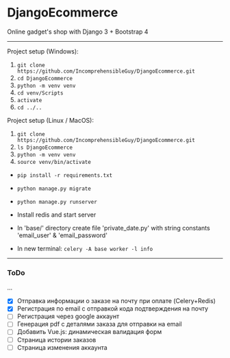 # DjangoEcommerce
Online gadget's shop with Django 3 + Bootstrap 4

---
Project setup (Windows):
1) `git clone https://github.com/IncomprehensibleGuy/DjangoEcommerce.git`
2) `cd DjangoEcommerce`
3) `python -m venv venv`
4) `cd venv/Scripts`
5) `activate`
6) `cd ../..`

Project setup (Linux / MacOS):
1) `git clone https://github.com/IncomprehensibleGuy/DjangoEcommerce.git`
2) `ls DjangoEcommerce`
3) `python -m venv venv`
4) `source venv/bin/activate`

* `pip install -r requirements.txt`
* `python manage.py migrate`
* `python manage.py runserver`

* Install redis and start server
* In 'base/' directory create file 'private_date.py' with string constants 'email_user' & 'email_password'
* In new terminal: `celery -A base worker -l info`
---

### ToDo
...
- [x] Отправка информации о заказе на почту при оплате (Celery+Redis)
- [x] Регистрация по email с отправкой кода подтверждения на почту
- [ ] Регистрация через google аккаунт
- [ ] Генерация pdf с деталями заказа для отправки на email
- [ ] Добавить Vue.js: динамическая валидация форм
- [ ] Страница истории заказов
- [ ] Страница изменения аккаунта
